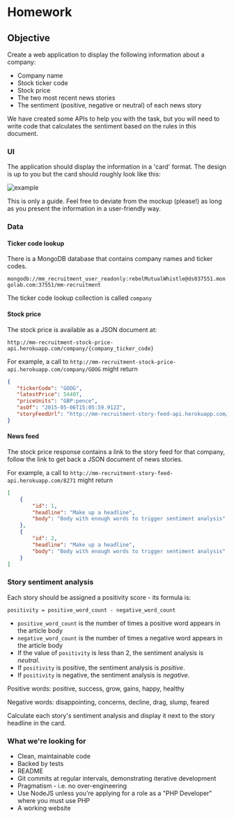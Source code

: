 Homework
========

## Objective

Create a web application to display the following information about a company:

- Company name
- Stock ticker code
- Stock price
- The two most recent news stories
- The sentiment (positive, negative or neutral) of each news story

We have created some APIs to help you with the task, but you will need to write code that calculates the sentiment based on the rules in this document.

### UI

The application should display the information in a 'card' format. The design is up to you but the card should roughly look like this:

![example](http://i.imgur.com/hcSubsi.jpg)

This is only a guide. Feel free to deviate from the mockup (please!) as long as you present the information in a user-friendly way.

### Data

#### Ticker code lookup

There is a MongoDB database that contains company names and ticker codes.

`mongodb://mm_recruitment_user_readonly:rebelMutualWhistle@ds037551.mongolab.com:37551/mm-recruitment`

The ticker code lookup collection is called `company`

#### Stock price
The stock price is available as a JSON document at:

`http://mm-recruitment-stock-price-api.herokuapp.com/company/{company_ticker_code}`

For example, a call to `http://mm-recruitment-stock-price-api.herokuapp.com/company/GOOG`
might return

```json
{
   "tickerCode": "GOOG",
   "latestPrice": 54407,
   "priceUnits": "GBP:pence",
   "asOf": "2015-05-06T15:05:59.912Z",
   "storyFeedUrl": "http://mm-recruitment-story-feed-api.herokuapp.com/8271"
}
```

#### News feed
The stock price response contains a link to the story feed for that company, follow the link to get back a JSON document of news stories.

For example, a call to `http://mm-recruitment-story-feed-api.herokuapp.com/8271` might return

```json
[
	{
		"id": 1,
		"headline": "Make up a headline",
		"body": "Body with enough words to trigger sentiment analysis"
	},
	{
		"id": 2,
		"headline": "Make up a headline",
		"body": "Body with enough words to trigger sentiment analysis"
	}
]
```

### Story sentiment analysis
Each story should be assigned a positivity score - its formula is:

`positivity = positive_word_count - negative_word_count`

- `positive_word_count` is the number of times a positive word appears in the article body
- `negative_word_count` is the number of times a negative word appears in the article body
- If the value of `positivity` is less than 2, the sentiment analysis is *neutral*.
- If `positivity` is positive, the sentiment analysis is *positive*.
- If `positivity` is negative, the sentiment analysis is *negative*.

Positive words: positive, success, grow, gains, happy, healthy 

Negative words: disappointing, concerns, decline, drag, slump, feared

Calculate each story's sentiment analysis and display it next to the story headline in the card.

### What we're looking for

* Clean, maintainable code
* Backed by tests
* README
* Git commits at regular intervals, demonstrating iterative development
* Pragmatism - i.e. no over-engineering
* Use NodeJS unless you're applying for a role as a "PHP Developer" where you must use PHP
* A working website

